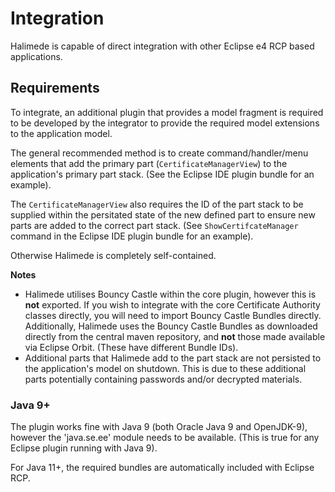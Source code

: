 # Integration

Halimede is capable of direct integration with other Eclipse e4 RCP based
applications.

## Requirements 

To integrate, an additional plugin that provides a model fragment is required
to be developed by the integrator to provide the required model extensions to
the application model.

The general recommended method is to create command/handler/menu elements that
add the primary part (`CertificateManagerView`) to the application's primary 
part stack. (See the Eclipse IDE plugin bundle for an example).

The `CertificateManagerView` also requires the ID of the part stack to be 
supplied within the persitated state of the new defined part to ensure
new parts are added to the correct part stack. (See `ShowCertifcateManager` 
command in the Eclipse IDE plugin bundle for an example).

Otherwise Halimede is completely self-contained.

**Notes**

* Halimede utilises Bouncy Castle within the core plugin, however this is
**not** exported. If you wish to integrate with the core Certificate 
Authority classes directly, you will need to import Bouncy
Castle Bundles directly. Additionally, Halimede uses the Bouncy Castle Bundles
as downloaded directly from the central maven repository, and **not** those 
made available via Eclipse Orbit. (These have different Bundle IDs).
* Additional parts that Halimede add to the part stack are not persisted
to the application's model on shutdown. This is due to these additional parts
potentially containing passwords and/or decrypted materials.

### Java 9+

The plugin works fine with Java 9 (both Oracle Java 9 and OpenJDK-9), however the 
'java.se.ee' module needs to be available. (This is true for any Eclipse plugin running with Java 9).

For Java 11+, the required bundles are automatically included with Eclipse RCP.

